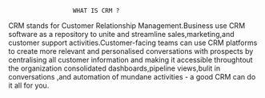                       WHAT IS CRM ?                     
 CRM stands for Customer Relationship Management.Business use CRM software as a repository to unite and streamline
 sales,marketing,and customer support activities.Customer-facing teams can use CRM platforms to create more relevant and personalised conversations with prospects by centralising all customer information and making it accessible throughtout the organization consolidated dashboards,pipeline views,bulit in conversations ,and automation of mundane activities - a good CRM can do it all for you.
